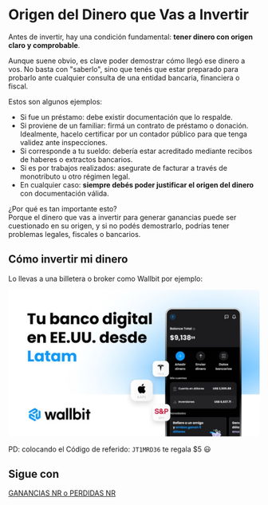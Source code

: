 # Origen del Dinero que Vas a Invertir

Antes de invertir, hay una condición fundamental: **tener dinero con origen claro y comprobable**.

Aunque suene obvio, es clave poder demostrar cómo llegó ese dinero a vos. No basta con "saberlo", sino que tenés que estar preparado para probarlo ante cualquier consulta de una entidad bancaria, financiera o fiscal.

Estos son algunos ejemplos:

*   Si fue un préstamo: debe existir documentación que lo respalde.
*   Si proviene de un familiar: firmá un contrato de préstamo o donación. Idealmente, hacelo certificar por un contador público para que tenga validez ante inspecciones.
*   Si corresponde a tu sueldo: debería estar acreditado mediante recibos de haberes o extractos bancarios.
*   Si es por trabajos realizados: asegurate de facturar a través de monotributo u otro régimen legal.
*   En cualquier caso: **siempre debés poder justificar el origen del dinero** con documentación válida.

¿Por qué es tan importante esto?  
Porque el dinero que vas a invertir para generar ganancias puede ser cuestionado en su origen, y si no podés demostrarlo, podrías tener problemas legales, fiscales o bancarios.

## Cómo invertir mi dinero

Lo llevas a una billetera o broker como Wallbit por ejemplo:

[![Wallbit Broker](../assets/img/wallbit-broker.png)](http://wallbit.io/store)

PD: colocando el Código de referido: `JT1MRD36` te regala $5 😃 

## Sigue con

<section class='cta show'>
<div class='cta-main'>
<p><a href='#/s/ganancia-no-realizada-vs-realizada-trading.md'>GANANCIAS NR o PERDIDAS NR</a></p>
</div>
</section>